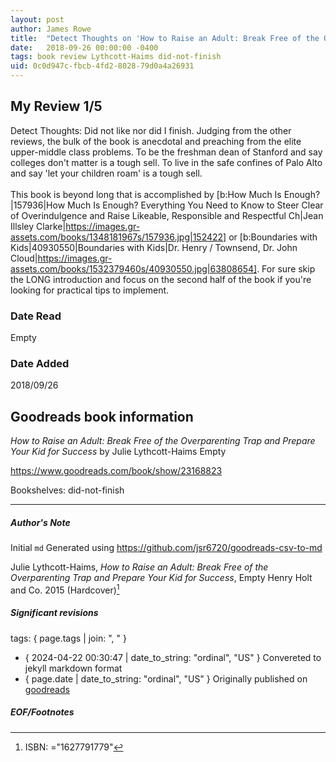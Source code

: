 ```yaml
---
layout: post
author: James Rowe
title:  "Detect Thoughts on 'How to Raise an Adult: Break Free of the Overparenting Trap and Prepare Your Kid for Success'"
date:   2018-09-26 00:00:00 -0400
tags: book review Lythcott-Haims did-not-finish
uid: 0c0d947c-fbcb-4fd2-8028-79d0a4a26931
---
```


<!-- highly dependent on how you personally use jekyll templates, and how you want this to show up -->

## My Review 1/5

Detect Thoughts: Did not like nor did I finish. Judging from the other reviews, the bulk of the book is anecdotal and preaching from the elite upper-middle class problems. To be the freshman dean of Stanford and say colleges don't matter is a tough sell. To live in the safe confines of Palo Alto and say 'let your children roam' is a tough sell.<br/><br/>This book is beyond long that is accomplished by [b:How Much Is Enough?|157936|How Much Is Enough?  Everything You Need to Know to Steer Clear of Overindulgence and Raise Likeable, Responsible and Respectful Ch|Jean Illsley Clarke|https://images.gr-assets.com/books/1348181967s/157936.jpg|152422] or [b:Boundaries with Kids|40930550|Boundaries with Kids|Dr. Henry / Townsend, Dr. John Cloud|https://images.gr-assets.com/books/1532379460s/40930550.jpg|63808654]. For sure skip the LONG introduction and focus on the second half of the book if you're looking for practical tips to implement.

### Date Read
Empty

### Date Added
2018/09/26

## Goodreads book information

*How to Raise an Adult: Break Free of the Overparenting Trap and Prepare Your Kid for Success* by Julie Lythcott-Haims
Empty

https://www.goodreads.com/book/show/23168823

Bookshelves: did-not-finish

---

##### Author's Note

Initial `md` Generated using https://github.com/jsr6720/goodreads-csv-to-md

Julie Lythcott-Haims, *How to Raise an Adult: Break Free of the Overparenting Trap and Prepare Your Kid for Success*, Empty Henry Holt and Co. 2015 (Hardcover)[^1]

##### Significant revisions

tags: { page.tags | join: ", " } <!-- todo move this somewhere -->

- { 2024-04-22 00:30:47 | date_to_string: "ordinal", "US" } Convereted to jekyll markdown format 
- { page.date | date_to_string: "ordinal", "US" } Originally published on [goodreads](https://www.goodreads.com)

##### EOF/Footnotes

[^1]: ISBN: ="1627791779"
